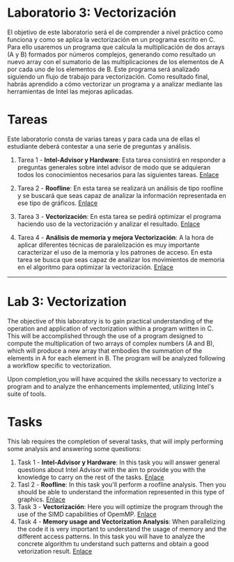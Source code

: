 # Laboratorio 3: Vectorización
El objetivo de este laboratorio será el de comprender a nivel práctico como funciona y como se aplica la vectorización en un programa escrito en C. Para ello usaremos un programa que calcula la multiplicación de dos arrays (A y B) formados por números complejos, generando como resultado un nuevo array con el sumatorio de las multiplicaciones de los elementos de A por cada uno de los elementos de B. Este programa será analizado siguiendo un flujo de trabajo para vectorización.
Como resultado final, habrás aprendido a cómo vectorizar un programa y a analizar mediante las herramientas de
Intel las mejoras aplicadas.

# Tareas
Este laboratorio consta de varias tareas y para cada una de ellas el estudiante deberá contestar a una serie de preguntas
y análisis.

1. Tarea 1 - **Intel-Advisor y Hardware**: Esta tarea consistirá en responder a preguntas generales sobre intel advisor de modo que se adquieran todos los conocimientos necesarios para las siguientes tareas. [Enlace](results/task1/README.md)

2. Tarea 2 - **Roofline**: En esta tarea se realizará un análisis de tipo roofline y se buscará que seas capaz de analizar
la información representada en ese tipo de gráficos. [Enlace](results/task2/README.md)

3. Tarea 3 - **Vectorización**: En esta tarea se pedirá optimizar el programa haciendo uso de la vectorización y analizar
el resultado. [Enlace](results/task3/README.md)

4. Tarea 4 - **Análisis de memoria y mejora Vectorización**: A la hora de aplicar diferentes técnicas de paralelización es muy importante caracterizar el uso de la memoria y los patrones de acceso. En esta tarea se busca que seas capaz de analizar los movimientos de memoria en el algoritmo para optimizar la vectorización. [Enlace](results/task4/README.md)

----

# Lab 3: Vectorization
The objective of this laboratory is to gain practical understanding of the operation and application of vectorization within a program written in C. This will be accomplished through the use of a program designed to compute the multiplication of two arrays of complex numbers (A and B), which will produce a new array that embodies the summation of the elements in A for each element in B. The program will be analyzed following a workflow specific to vectorization.

Upon completion,you will have acquired the skills necessary to vectorize a program and to analyze the enhancements implemented, utilizing Intel's suite of tools.

# Tasks
This lab requires the completion of several tasks, that will imply performing some analysis and answering some questions:

1. Task 1 - **Intel-Advisor y Hardware**: In this task you will answer general questions about Intel Advisor with the aim to provide you with the knowledge to carry on the rest of the tasks. [Enlace](results/task1/README.md)
2. Tasl 2 - **Roofline**: In this task you'll perform a roofline analysis. Then you should be able to understand the information represented in this type of graphics. [Enlace](results/task3/README.md)
3. Task 3 - **Vectorización**: Here you will optimize the program through the use of the SIMD capabilities of OpemMP.  [Enlace](results/task3/README.md)
4. Task 4 - **Memory usage and Vectorization Analysis**: When parallelizing the code it is very important to understand the usage of memory and the different access patterns. In this task you will have to analyze the concrete algorithm tu understand such patterns and obtain a good vetorization result. [Enlace](results/task4/README.md)
